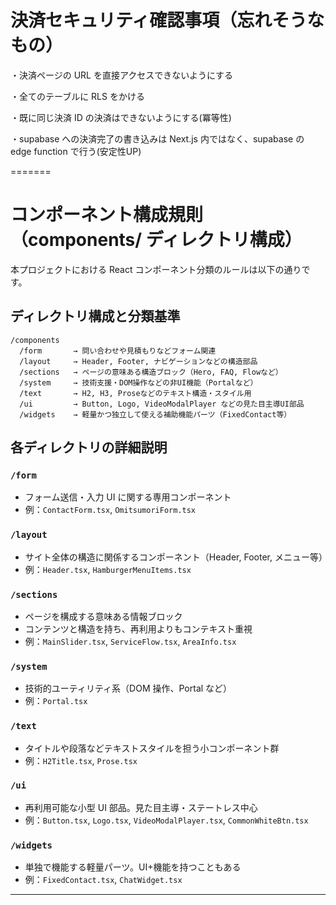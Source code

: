 # 決済セキュリティ確認事項（忘れそうなもの）

・決済ページの URL を直接アクセスできないようにする

・全てのテーブルに RLS をかける

・既に同じ決済 ID の決済はできないようにする(冪等性)

・supabase への決済完了の書き込みは Next.js 内ではなく、supabase の edge function で行う(安定性UP)

=======

# コンポーネント構成規則（components/ ディレクトリ構成）

本プロジェクトにおける React コンポーネント分類のルールは以下の通りです。

## ディレクトリ構成と分類基準

```
/components
  /form       → 問い合わせや見積もりなどフォーム関連
  /layout     → Header, Footer, ナビゲーションなどの構造部品
  /sections   → ページの意味ある構造ブロック（Hero, FAQ, Flowなど）
  /system     → 技術支援・DOM操作などの非UI機能（Portalなど）
  /text       → H2, H3, Proseなどのテキスト構造・スタイル用
  /ui         → Button, Logo, VideoModalPlayer などの見た目主導UI部品
  /widgets    → 軽量かつ独立して使える補助機能パーツ（FixedContact等）
```

## 各ディレクトリの詳細説明

### `/form`

- フォーム送信・入力 UI に関する専用コンポーネント
- 例：`ContactForm.tsx`, `OmitsumoriForm.tsx`

### `/layout`

- サイト全体の構造に関係するコンポーネント（Header, Footer, メニュー等）
- 例：`Header.tsx`, `HamburgerMenuItems.tsx`

### `/sections`

- ページを構成する意味ある情報ブロック
- コンテンツと構造を持ち、再利用よりもコンテキスト重視
- 例：`MainSlider.tsx`, `ServiceFlow.tsx`, `AreaInfo.tsx`

### `/system`

- 技術的ユーティリティ系（DOM 操作、Portal など）
- 例：`Portal.tsx`

### `/text`

- タイトルや段落などテキストスタイルを担う小コンポーネント群
- 例：`H2Title.tsx`, `Prose.tsx`

### `/ui`

- 再利用可能な小型 UI 部品。見た目主導・ステートレス中心
- 例：`Button.tsx`, `Logo.tsx`, `VideoModalPlayer.tsx`, `CommonWhiteBtn.tsx`

### `/widgets`

- 単独で機能する軽量パーツ。UI+機能を持つこともある
- 例：`FixedContact.tsx`, `ChatWidget.tsx`

---
